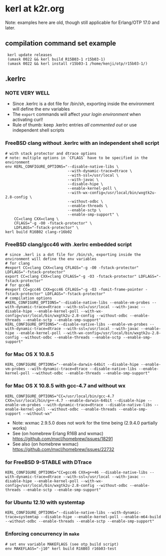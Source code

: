 # kerl at k2r.org

Note: examples here are old, though still applicable for Erlang/OTP 17.0 and later.

## compilation command set example

     kerl update releases
     (umask 0022 && kerl build R15B03-1 r15b03-1)
     (umask 0022 && kerl install r15b03-1 /home/kenji/otp/r15b03-1/)

## .kerlrc

### NOTE VERY WELL

* Since .kerlrc is a dot file for /bin/sh, exporting inside the environment will define the env variables
* The `export` commands will affect *your login environment* when activating curl!
* Rule of thumb: keep .kerlrc entries *all commented out* or use independent shell scripts

### FreeBSD clang without .kerlrc with an independent shell script

    # with stack protector and dtrace options
    # note: multiple options in `CFLAGS` have to be specified in the environment
    env KERL_CONFIGURE_OPTIONS="--disable-native-libs \
                                --with-dynamic-trace=dtrace \
                                --with-ssl=/usr/local \
                                --with-javac \
                                --disable-hipe \
                                --enable-kernel-poll \
                                --with-wx-config=/usr/local/bin/wxgtk2u-2.8-config \
                                --without-odbc \
                                --enable-threads \
                                --enable-sctp \
                                --enable-smp-support" \
        CC=clang CXX=clang \
        CFLAGS="-g -O0 -fstack-protector" \
        LDFLAGS="-fstack-protector" \
    kerl build R16B02 clang-r16b02

### FreeBSD clang/gcc46 with .kerlrc embedded script

    # since .kerl is a dot file for /bin/sh, exporting inside the environment will define the env variables
    # for clang
    #export CC=clang CXX=clang CFLAGS="-g -O0 -fstack-protector" LDFLAGS="-fstack-protector"
    export CC=clang CXX=clang CFLAGS="-g -O3 -fstack-protector" LDFLAGS="-fstack-protector"
    # for gcc46
    #export CC=gcc46 CXX=gcc46 CFLAGS="-g -O3 -fomit-frame-pointer -fstack-protector" LDFLAGS="-fstack-protector"
    # compilation options
    #KERL_CONFIGURE_OPTIONS="--disable-native-libs --enable-vm-probes --with-dynamic-trace=dtrace --with-ssl=/usr/local --with-javac --disable-hipe --enable-kernel-poll --with-wx-config=/usr/local/bin/wxgtk2u-2.8-config --without-odbc --enable-threads --enable-sctp --enable-smp-support"
    KERL_CONFIGURE_OPTIONS="--disable-native-libs --enable-vm-probes --with-dynamic-trace=dtrace --with-ssl=/usr/local --with-javac --enable-hipe --enable-kernel-poll --with-wx-config=/usr/local/bin/wxgtk2u-2.8-config --without-odbc --enable-threads --enable-sctp --enable-smp-support"

### for Mac OS X 10.8.5

    KERL_CONFIGURE_OPTIONS="--enable-darwin-64bit --disable-hipe --enable-vm-probes --with-dynamic-trace=dtrace --disable-native-libs --enable-kernel-poll --without-odbc --enable-threads --enable-smp-support"

### for Mac OS X 10.8.5 with gcc-4.7 and without wx

    KERL_CONFIGURE_OPTIONS="CC=/usr/local/bin/gcc-4.7 CXX=/usr/local/bin/g++-4.7 --enable-darwin-64bit --disable-hipe --enable-vm-probes --with-dynamic-trace=dtrace --disable-native-libs --enable-kernel-poll --without-odbc --enable-threads --enable-smp-support --without-wx"

* Note: wxmac 2.9.5.0 does not work for the time being (2.9.4.0 partially works)
* See (on homebrew Erlang R16B and wxmac) https://github.com/mxcl/homebrew/issues/18291
* See also (on homebrew wxmac) https://github.com/mxcl/homebrew/issues/22732

### for FreeBSD 9-STABLE with DTrace

    KERL_CONFIGURE_OPTIONS="CC=gcc46 CXX=g++46 --disable-native-libs --with-dynamic-trace=dtrace --with-ssl=/usr/local --with-javac --disable-hipe --enable-kernel-poll --with-wx-config=/usr/local/bin/wxgtk2u-2.8-config --without-odbc --enable-threads --enable-sctp --enable-smp-support"

### for Ubuntu 12.10 with systemtap

    KERL_CONFIGURE_OPTIONS="--disable-native-libs --with-dynamic-trace=systemtap --disable-hipe --enable-kernel-poll --enable-m64-build --without-odbc --enable-threads --enable-sctp --enable-smp-support"

### Enforcing concurrency in `make`

    # set env variable MAKEFLAGS (see otp_build script)
    env MAKEFLAGS="-j10" kerl build R16B03 r16b03-test
